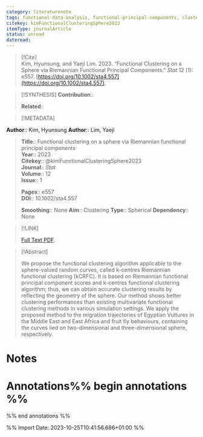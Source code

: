 ```yaml
---
category: literaturenote
tags: functional-data-analysis, functional-principal-components, clustering, sphere-valued-functional-data
citekey: kimFunctionalClusteringSphere2023
itemType: journalArticle
status: unread  
dateread:  
---
```


> [!Cite]  
> Kim, Hyunsung, and Yaeji Lim. 2023. “Functional Clustering on a Sphere via Riemannian Functional Principal Components.” _Stat_ 12 (1): e557. [https://doi.org/10.1002/sta4.557](https://doi.org/10.1002/sta4.557).

> [!SYNTHESIS] 
>**Contribution**::
>
>**Related**:: 
>

> [!METADATA]  
>
**Author**:: Kim, Hyunsung
**Author**:: Lim, Yaeji<br>
> **Title**:: Functional clustering on a sphere via Riemannian functional principal components    
> **Year**:: 2023     
> **Citekey**:: @kimFunctionalClusteringSphere2023    
>**Journal**:: *Stat*    
>**Volume**:: 12    
>**Issue**:: 1     
>    
>    
>     
> **Pages**:: e557    
>**DOI**:: 10.1002/sta4.557    
>
>**Smoothing**:: None
>**Aim**:: Clustering
>**Type**:: Spherical
>**Dependency**:: None

> [!LINK] 
>
> [Full Text PDF](file:///Users/steven/Zotero/storage/T38R85WA/Kim%20and%20Lim%20-%202023%20-%20Functional%20clustering%20on%20a%20sphere%20via%20Riemannian%20f.pdf).

>[!Abstract]
>
>We propose the functional clustering algorithm applicable to the sphere-valued random curves, called k-centres Riemannian functional clustering (kCRFC). It is based on Riemannian functional principal component scores and k-centres functional clustering algorithm; thus, we can obtain accurate clustering results by reflecting the geometry of the sphere. Our method shows better clustering performances than existing multivariate functional clustering methods in various simulation settings. We apply the proposed method to the migration trajectories of Egyptian Vultures in the Middle East and East Africa and fruit fly behaviours, containing the curves lied on two-dimensional and three-dimensional sphere, respectively.
>>


# Notes<br>
# Annotations%% begin annotations %%  
 
  
%% end annotations %%

%% Import Date: 2023-10-25T10:41:56.686+01:00 %%
